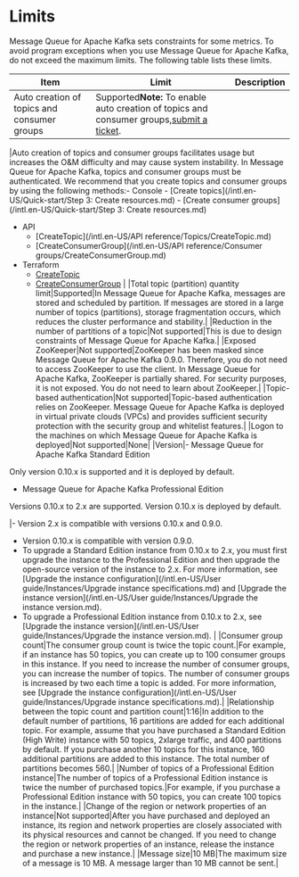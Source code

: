 # Limits

Message Queue for Apache Kafka sets constraints for some metrics. To avoid program exceptions when you use Message Queue for Apache Kafka, do not exceed the maximum limits. The following table lists these limits.

|Item|Limit|Description|
|----|-----|-----------|
|Auto creation of topics and consumer groups|Supported**Note:** To enable auto creation of topics and consumer groups,[submit a ticket](https://workorder-intl.console.aliyun.com/?spm=5176.kafka.aliyun_topbar.8.79e425e8DncGA9#/ticket/add/?productId=1352).

|Auto creation of topics and consumer groups facilitates usage but increases the O&M difficulty and may cause system instability. In Message Queue for Apache Kafka, topics and consumer groups must be authenticated. We recommend that you create topics and consumer groups by using the following methods:-   Console
    -   [Create topics](/intl.en-US/Quick-start/Step 3: Create resources.md)
    -   [Create consumer groups](/intl.en-US/Quick-start/Step 3: Create resources.md)
-   API
    -   [CreateTopic](/intl.en-US/API reference/Topics/CreateTopic.md)
    -   [CreateConsumerGroup](/intl.en-US/API reference/Consumer groups/CreateConsumerGroup.md)
-   Terraform
    -   [CreateTopic](https://www.terraform.io/docs/providers/alicloud/r/alikafka_topic.html)
    -   [CreateConsumerGroup](https://www.terraform.io/docs/providers/alicloud/r/alikafka_consumer_group.html) |
|Total topic \(partition\) quantity limit|Supported|In Message Queue for Apache Kafka, messages are stored and scheduled by partition. If messages are stored in a large number of topics \(partitions\), storage fragmentation occurs, which reduces the cluster performance and stability.|
|Reduction in the number of partitions of a topic|Not supported|This is due to design constraints of Message Queue for Apache Kafka.|
|Exposed ZooKeeper|Not supported|ZooKeeper has been masked since Message Queue for Apache Kafka 0.9.0. Therefore, you do not need to access ZooKeeper to use the client. In Message Queue for Apache Kafka, ZooKeeper is partially shared. For security purposes, it is not exposed. You do not need to learn about ZooKeeper.|
|Topic-based authentication|Not supported|Topic-based authentication relies on ZooKeeper. Message Queue for Apache Kafka is deployed in virtual private clouds \(VPCs\) and provides sufficient security protection with the security group and whitelist features.|
|Logon to the machines on which Message Queue for Apache Kafka is deployed|Not supported|None|
|Version|-   Message Queue for Apache Kafka Standard Edition

Only version 0.10.x is supported and it is deployed by default.

-   Message Queue for Apache Kafka Professional Edition

Versions 0.10.x to 2.x are supported. Version 0.10.x is deployed by default.


|-   Version 2.x is compatible with versions 0.10.x and 0.9.0.
-   Version 0.10.x is compatible with version 0.9.0.
-   To upgrade a Standard Edition instance from 0.10.x to 2.x, you must first upgrade the instance to the Professional Edition and then upgrade the open-source version of the instance to 2.x. For more information, see [Upgrade the instance configuration](/intl.en-US/User guide/Instances/Upgrade instance specifications.md) and [Upgrade the instance version](/intl.en-US/User guide/Instances/Upgrade the instance version.md).
-   To upgrade a Professional Edition instance from 0.10.x to 2.x, see [Upgrade the instance version](/intl.en-US/User guide/Instances/Upgrade the instance version.md). |
|Consumer group count|The consumer group count is twice the topic count.|For example, if an instance has 50 topics, you can create up to 100 consumer groups in this instance. If you need to increase the number of consumer groups, you can increase the number of topics. The number of consumer groups is increased by two each time a topic is added. For more information, see [Upgrade the instance configuration](/intl.en-US/User guide/Instances/Upgrade instance specifications.md).|
|Relationship between the topic count and partition count|1:16|In addition to the default number of partitions, 16 partitions are added for each additional topic. For example, assume that you have purchased a Standard Edition \(High Write\) instance with 50 topics, 2xlarge traffic, and 400 partitions by default. If you purchase another 10 topics for this instance, 160 additional partitions are added to this instance. The total number of partitions becomes 560.|
|Number of topics of a Professional Edition instance|The number of topics of a Professional Edition instance is twice the number of purchased topics.|For example, if you purchase a Professional Edition instance with 50 topics, you can create 100 topics in the instance.|
|Change of the region or network properties of an instance|Not supported|After you have purchased and deployed an instance, its region and network properties are closely associated with its physical resources and cannot be changed. If you need to change the region or network properties of an instance, release the instance and purchase a new instance.|
|Message size|10 MB|The maximum size of a message is 10 MB. A message larger than 10 MB cannot be sent.|


